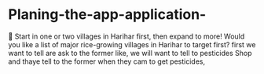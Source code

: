 # Planing-the-app-application-
🚀 Start in one or two villages in Harihar first, then expand to more!
Would you like a list of major rice-growing villages in Harihar to target first?
first we want to tell are ask to the former like, we will want to tell to pesticides Shop and thaye tell to the former when they cam to get pesticides,
